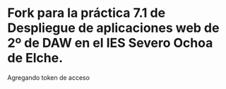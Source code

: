 # Fork para la práctica 7.1 de Despliegue de aplicaciones web de 2º de DAW en el IES Severo Ochoa de Elche.
Agregando token de acceso
